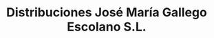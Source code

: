 ---
title: "Distribuciones José María Gallego Escolano S.L."
url: /sabinanigo/distribuciones-jose-maria-gallego-escolano-s-l/
shop: Getränke
---